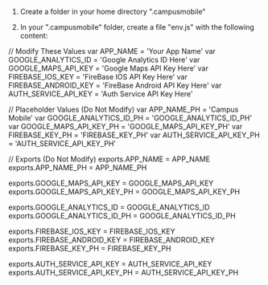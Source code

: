1) Create a folder in your home directory ".campusmobile"

2) In your ".campusmobile" folder, create a file "env.js" with the following content:

// Modify These Values
var APP_NAME = 'Your App Name'
var GOOGLE_ANALYTICS_ID = 'Google Analytics ID Here'
var GOOGLE_MAPS_API_KEY = 'Google Maps API Key Here'
var FIREBASE_IOS_KEY = 'FireBase IOS API Key Here'
var FIREBASE_ANDROID_KEY = 'FireBase Android API Key Here'
var AUTH_SERVICE_API_KEY = 'Auth Service API Key Here'

// Placeholder Values (Do Not Modify)
var APP_NAME_PH = 'Campus Mobile'
var GOOGLE_ANALYTICS_ID_PH = 'GOOGLE_ANALYTICS_ID_PH'
var GOOGLE_MAPS_API_KEY_PH = 'GOOGLE_MAPS_API_KEY_PH'
var FIREBASE_KEY_PH = 'FIREBASE_KEY_PH'
var AUTH_SERVICE_API_KEY_PH = 'AUTH_SERVICE_API_KEY_PH'

// Exports (Do Not Modify)
exports.APP_NAME = APP_NAME
exports.APP_NAME_PH = APP_NAME_PH

exports.GOOGLE_MAPS_API_KEY = GOOGLE_MAPS_API_KEY
exports.GOOGLE_MAPS_API_KEY_PH = GOOGLE_MAPS_API_KEY_PH

exports.GOOGLE_ANALYTICS_ID = GOOGLE_ANALYTICS_ID
exports.GOOGLE_ANALYTICS_ID_PH = GOOGLE_ANALYTICS_ID_PH

exports.FIREBASE_IOS_KEY = FIREBASE_IOS_KEY
exports.FIREBASE_ANDROID_KEY = FIREBASE_ANDROID_KEY
exports.FIREBASE_KEY_PH = FIREBASE_KEY_PH

exports.AUTH_SERVICE_API_KEY = AUTH_SERVICE_API_KEY
exports.AUTH_SERVICE_API_KEY_PH = AUTH_SERVICE_API_KEY_PH